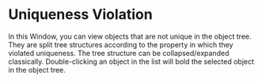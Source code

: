# Uniqueness Violation

In this Window, you can view objects that are not unique in the object tree. They are split tree structures according to the property in which they violated uniqueness. The tree structure can be collapsed/expanded classically. Double-clicking an object in the list will bold the selected object in the object tree.

